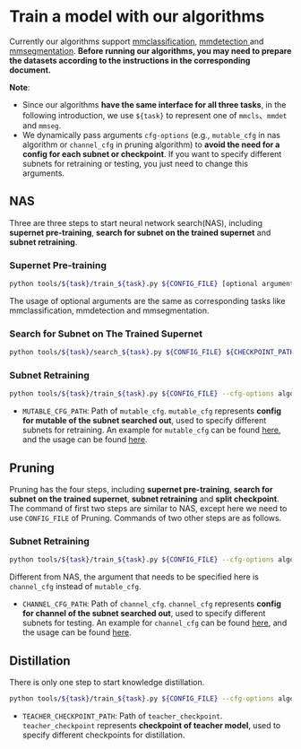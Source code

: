 # Train a model with our algorithms

Currently our algorithms support [mmclassification](https://mmclassification.readthedocs.io/en/latest/), [mmdetection ](https://mmdetection.readthedocs.io/en/latest/)and [mmsegmentation](https://mmsegmentation.readthedocs.io/en/latest/). **Before running our algorithms, you may need to prepare the datasets according to the instructions in the  corresponding  document.**

**Note**:

- Since our algorithms **have the same interface for all three tasks**, in the following introduction, we use `${task}` to represent one of `mmcls`、`mmdet` and `mmseg`.
- We dynamically pass arguments `cfg-options` (e.g., `mutable_cfg` in nas algorithm or `channel_cfg` in pruning algorithm)  to **avoid the need for a config for each subnet or checkpoint**. If you want to specify different subnets for retraining or testing, you just need to change this arguments.

## NAS

Three are three steps to start neural network search(NAS), including **supernet pre-training**, **search for subnet on the trained supernet** and **subnet retraining**.

### Supernet Pre-training

```Bash
python tools/${task}/train_${task}.py ${CONFIG_FILE} [optional arguments]
```

The usage of optional arguments are the same as corresponding tasks like mmclassification, mmdetection and mmsegmentation.

### Search for Subnet on The Trained Supernet

```Bash
python tools/${task}/search_${task}.py ${CONFIG_FILE} ${CHECKPOINT_PATH} [optional arguments]
```

### Subnet Retraining

```bash
python tools/${task}/train_${task}.py ${CONFIG_FILE} --cfg-options algorithm.mutable_cfg=${MUTABLE_CFG_PATH} [optional arguments]
```

- `MUTABLE_CFG_PATH`: Path of `mutable_cfg`. `mutable_cfg` represents **config for mutable of the subnet searched out**, used to specify different subnets for retraining. An example for `mutable_cfg` can be found [here](https://github.com/open-mmlab/mmrazor/blob/master/configs/nas/spos/SPOS_SHUFFLENETV2_330M_IN1k_PAPER.yaml), and the usage can be found [here](https://github.com/open-mmlab/mmrazor/blob/master/configs/nas/spos/README.md#subnet-retraining-on-imagenet).

## Pruning

Pruning has the four steps, including **supernet pre-training**, **search for subnet on the trained supernet**, **subnet retraining** and **split checkpoint**. The command of first two steps are similar to NAS, except here we need to use `CONFIG_FILE` of Pruning. Commands of two other steps are as follows.

### Subnet Retraining

```bash
python tools/${task}/train_${task}.py ${CONFIG_FILE} --cfg-options algorithm.channel_cfg=${CHANNEL_CFG_PATH} [optional arguments]
```

Different from NAS, the argument that needs to be specified here is `channel_cfg` instead of `mutable_cfg`.

- `CHANNEL_CFG_PATH`: Path of `channel_cfg`. `channel_cfg` represents **config for channel of the subnet searched out**, used to specify different subnets for testing. An example for `channel_cfg` can be found [here](https://github.com/open-mmlab/mmrazor/blob/master/configs/pruning/autoslim/AUTOSLIM_MBV2_220M_OFFICIAL.yaml), and the usage can be found [here](https://github.com/open-mmlab/mmrazor/blob/master/configs/pruning/autoslim/README.md#subnet-retraining-on-imagenet).

## Distillation

There is only one step to start knowledge distillation.

```Bash
python tools/${task}/train_${task}.py ${CONFIG_FILE} --cfg-options algorithm.distiller.teacher.init_cfg.type=Pretrained algorithm.distiller.teacher.init_cfg.checkpoint=${TEACHER_CHECKPOINT_PATH} [optional arguments]
```

- `TEACHER_CHECKPOINT_PATH`: Path of `teacher_checkpoint`. `teacher_checkpoint` represents **checkpoint of teacher model**, used to specify different checkpoints for distillation.
